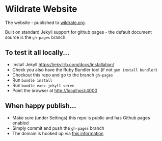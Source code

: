 # Wildrate Website
The website - published to [wildrate.org](www.wildrate.org).

Built on standard Jekyll support for github pages - the default document source is the `gh-pages` branch.

## To test it all locally...

* Install Jekyll https://jekyllrb.com/docs/installation/
* Check you also have the Ruby Bundler tool (if not `gem install bundler`)
* Checkout this repo and go to the branch `gh-pages`
* Run `bundle install`
* Run `bundle exec jekyll serve`
* Point the browser at [http://localhost:4000](http://localhost:4000)

## When happy publish...

* Make sure (under Settings) this repo is public and has Github pages enabled
* Simply commit and push the `gh-pages` branch
* The domain is hooked up via [this information](https://docs.github.com/en/pages/configuring-a-custom-domain-for-your-github-pages-site/about-custom-domains-and-github-pages#using-an-apex-domain-for-your-github-pages-site)
